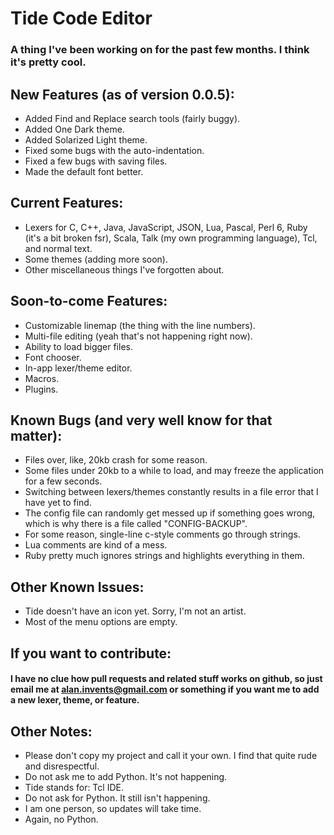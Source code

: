 # Tide Code Editor
### A thing I've been working on for the past few months. I think it's pretty cool.

## New Features (as of version 0.0.5):
- Added Find and Replace search tools (fairly buggy).
- Added One Dark theme.
- Added Solarized Light theme.
- Fixed some bugs with the auto-indentation.
- Fixed a few bugs with saving files.
- Made the default font better.

## Current Features:
- Lexers for C, C++, Java, JavaScript, JSON, Lua, Pascal, Perl 6, Ruby (it's a bit broken fsr), Scala, Talk (my own programming language), Tcl, and normal text.
- Some themes (adding more soon).
- Other miscellaneous things I've forgotten about.

## Soon-to-come Features:
- Customizable linemap (the thing with the line numbers).
- Multi-file editing (yeah that's not happening right now).
- Ability to load bigger files.
- Font chooser.
- In-app lexer/theme editor.
- Macros.
- Plugins.

## Known Bugs (and very well know for that matter):
- Files over, like, 20kb crash for some reason.
- Some files under 20kb to a while to load, and may freeze the application for a few seconds.
- Switching between lexers/themes constantly results in a file error that I have yet to find.
- The config file can randomly get messed up if something goes wrong, which is why there is a file called "CONFIG-BACKUP".
- For some reason, single-line c-style comments go through strings.
- Lua comments are kind of a mess.
- Ruby pretty much ignores strings and highlights everything in them.

## Other Known Issues:
- Tide doesn't have an icon yet. Sorry, I'm not an artist.
- Most of the menu options are empty.

## If you want to contribute:
#### I have no clue how pull requests and related stuff works on github, so just email me at alan.invents@gmail.com or something if you want me to add a new lexer, theme, or feature.

## Other Notes:
- Please don't copy my project and call it your own. I find that quite rude and disrespectful.
- Do not ask me to add Python. It's not happening.
- Tide stands for: Tcl IDE.
- Do not ask for Python. It still isn't happening.
- I am one person, so updates will take time.
- Again, no Python.
